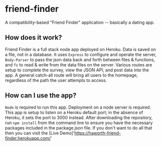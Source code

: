 # friend-finder
A compatibility-based "Friend Finder" application -- basically a dating app.

## How does it work?
Friend Finder is a full stack node app deployed on Heroku. Data is saved on a file, not in a database. It uses `Express` to configure and operate the server, `Body-Parser` to pass the json data back and forth between files & functions, and `fs` to read & write from the data files on the server. Various routes are setup to complete the survey, view the JSON API, and post data into the app. A general catch-all route will bring all users to the homepage, regardless of the path the user attempts to access.

## How can I use the app?
`Node` is required to run this app. Deployment on a node server is required. This app is setup to listen on a Heroku default port; in the absence of Heroku, it sets the port to 3000 instead. After downloading the repository, run `npm install` from the command line to ensure you have the necessary packages included in the package.json file. If you don't want to do all that then you can visit the [Live Demo]'https://haworth-friend-finder.herokuapp.com/'


